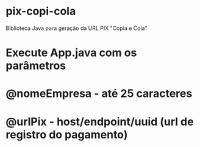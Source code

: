 # pix-copi-cola
Biblioteca Java para geração da URL PIX "Copia e Cola"

# Execute App.java com os parâmetros 
# @nomeEmpresa - até 25 caracteres
# @urlPix - host/endpoint/uuid (url de registro do pagamento)
